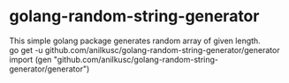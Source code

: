 # golang-random-string-generator
This simple golang package generates random array of given length.<br>
go get -u github.com/anilkusc/golang-random-string-generator/generator<br>
import (gen "github.com/anilkusc/golang-random-string-generator/generator") <br>
